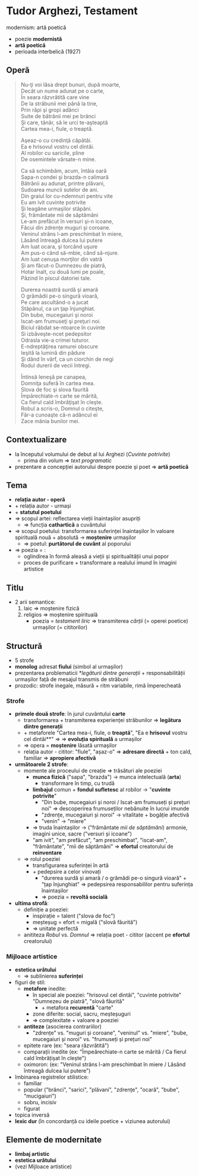 Tudor Arghezi, Testament
===
modernism: artă poetică

* poezie **modernistă**
* **artă poetică**
* perioada interbelică (1927)

## Operă

> Nu-ţi voi lăsa drept bunuri, după moarte,  
> Decât un nume adunat pe o carte,  
> În seara răzvrătită care vine  
> De la străbunii mei până la tine,  
> Prin râpi şi gropi adânci  
> Suite de bătrânii mei pe brânci  
> Şi care, tânăr, să le urci te-aşteaptă  
> Cartea mea-i, fiule, o treaptă.  
>  
> Aşeaz-o cu credinţă căpătâi.  
> Ea e hrisovul vostru cel dintâi.  
> Al robilor cu saricile, pline  
> De osemintele vărsate-n mine.  
>  
> Ca să schimbăm, acum, întâia oară  
> Sapa-n condei şi brazda-n calimară  
> Bătrânii au adunat, printre plăvani,  
> Sudoarea muncii sutelor de ani.  
> Din graiul lor cu-ndemnuri pentru vite  
> Eu am ivit cuvinte potrivite  
> Şi leagăne urmaşilor stăpâni.  
> Şi, frământate mii de săptămâni  
> Le-am prefăcut în versuri şi-n icoane,  
> Făcui din zdrenţe muguri şi coroane.  
> Veninul strâns l-am preschimbat în miere,  
> Lăsând întreagă dulcea lui putere  
> Am luat ocara, şi torcând uşure  
> Am pus-o când să-mbie, când să-njure.  
> Am luat cenuşa morţilor din vatră  
> Şi am făcut-o Dumnezeu de piatră,  
> Hotar înalt, cu două lumi pe poale,  
> Păzind în piscul datoriei tale. 
>  
> Durerea noastră surdă şi amară  
> O grămădii pe-o singură vioară,  
> Pe care ascultând-o a jucat  
> Stăpânul, ca un ţap înjunghiat.  
> Din bube, mucegaiuri şi noroi  
> Iscat-am frumuseţi şi preţuri noi.  
> Biciul răbdat se-ntoarce în cuvinte  
> Si izbăveşte-ncet pedepsitor  
> Odrasla vie-a crimei tuturor.  
> E-ndreptăţirea ramurei obscure  
> Ieşită la lumină din pădure  
> Şi dând în vârf, ca un ciorchin de negi  
> Rodul durerii de vecii întregi.  
>  
> Întinsă leneşă pe canapea,  
> Domniţa suferă în cartea mea.  
> Slova de foc şi slova faurită  
> Împărechiate-n carte se mărită,  
> Ca fierul cald îmbrăţişat în cleşte.  
> Robul a scris-o, Domnul o citeşte,  
> Făr-a cunoaşte că-n adâncul ei  
> Zace mânia bunilor mei.

## Contextualizare

* la începutul volumului de debut al lui Arghezi (*Cuvinte potrivite*)
	* prima din volum ⇒ *text programatic*
* prezentare a concepției autorului despre poezie și poet ⇒ **artă poetică**

## Tema

* **relația autor - operă**
* \+ relația autor - urmași
* \+ **statutul poetului**
* ⇒ scopul artei: reflectarea vieții înaintașilor asupriți
	* ⇒ funcția **cathartică** a cuvântului
* ⇒ scopul poetului: transformarea suferinței înaintașilor în valoare spirituală nouă + absolută → **moștenire** urmașilor
	* ⇒ poetul: **purtătorul de cuvânt** al poporului
* ⇒ poezia = :
	* oglindirea în formă aleasă a vieții și spiritualității unui popor
	* proces de purificare + transformare a realului imund în imagini artistice

## Titlu

* 2 arii semantice:
	1. laic ⇒ moștenire fizică
	2. religios ⇒ moștenire spirituală
		* poezia = *testament liric* ⇒ transmiterea *cărții* (= operei poetice) urmașilor (= cititorilor)

## Structură

* 5 strofe
* **monolog** adresat **fiului** (simbol al urmașilor)
* prezentarea problematicii **legăturii dintre generații* + responsabilității urmașilor față de mesajul transmis de străbuni
* prozodic: strofe inegale, măsură + ritm variabile, rimă împerecheată

### Strofe

* **primele două strofe**: în jurul cuvântului **carte**
	* transformarea + transmiterea experienței străbunilor ⇒ **legătura dintre generații**
	* \+ metaforele "Cartea mea-i, fiule, o **treaptă**", "Ea e **hrisovul** vostru cel dintâi**" ⇒ ⇒ **evoluția spirituală** a urmașilor
	* ⇒ opera = **moștenire** lăsată urmașilor
	* relația autor - cititor: "fiule", "așaz-o" ⇒ **adresare directă** + ton cald, familiar ⇒ **apropiere afectivă**
* **următoarele 2 strofe**:
	* momente ale proceului de creație ⇒ trăsături ale poeziei
		* **munca fizică** ("sapa", "brazda") → munca intelectuală (**arta**)
			* transformare în timp, cu trudă
		* **limbajul** comun + **fondul sufletesc** al robilor → "**cuvinte potrivite**"
			* "Din bube, mucegaiuri și noroi / Iscat-am frumuseți și prețuri noi" ⇒ descoperirea frumuseților nebănuite în lucrui imunde
			* "zdrențe, mucegaiuri și noroi" → vitalitate + bogăție afectivă
			* "venin" → "miere"
		* ⇒ truda înaintașilor → ("frământate *mii de săptămâni*) armonie, imagini unice, sacre ("versuri și icoane")
		* "am ivit", "am prefăcut", "am preschimbat", "iscat-am", "frământate", "mii de săptămâni" ⇒ **efortul** creatorului de **reinventare**
	* ⇒ rolul poeziei
		* transfigurarea suferinței în artă
		* \+ pedepsire a celor vinovați
			* "durerea surdă și amară / o grămădi pe-o singură vioară" + "țap înjunghiat" ⇒ pedepsirea responsabililor pentru suferința înaintașilor
			* ⇒ poezia = **revoltă socială**
* **ultima strofă**:
	* definiție a poeziei:
		* inspirație = talent ("slova de foc")
		* meșteșug = efort = migală ("slovă făurită")
		* ⇒ unitate perfectă
	* anititeza *Robul* vs. *Domnul* ⇒ relația poet - cititor (accent pe **efortul** creatorului)

### Mijloace artistice

* **estetica urâtului**
	* ⇒ sublinierea **suferinței**
* figuri de stil:
	* **metafore** inedite:
		* în special ale poeziei: "hrisovul cel dintâi", "cuvinte potrivite" "Dumnezeu de piatră", "slovă făurită"
			* \+ metafora **recurentă** "carte"
		* zone diferite: social, sacru, meșteșuguri
		* ⇒ complexitate + valoare a poeziei
	* **antiteze** (asocierea contrariilor)
		* "zdrențe" vs. "muguri și coroane", "veninul" vs. "miere", "bube, mucegaiuri și noroi" vs. "frumuseți și prețuri noi"
	* epitete rare (ex: "seara răzvrătită")
	* comparații inedite (ex: "Împeărechiate-n carte se mărită / Ca fierul cald îmbrățișat în clește")
	* oximoron: (ex: "Veninul strâns l-am preschimbat în miere / Lăsând întreagă dulcea lui putere")
* îmbinarea registrelor stilistice:
	* familiar
	* popular ("brânci", "sarici", "plăvani", "zdrențe", "ocară", "bube", "mucigaiuri")
	* sobru, incisiv
	* figurat
* topica inversă
* **lexic dur** (în concordanță cu ideile poetice + viziunea autorului)

## Elemente de modernitate

* **limbaj artistic**
* **estetica urâtului**
* (vezi Mijloace artistice)